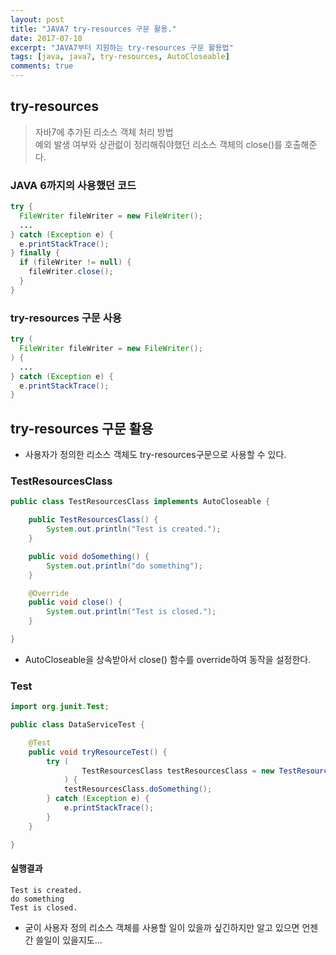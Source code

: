 ```yaml
---
layout: post
title: "JAVA7 try-resources 구문 활용."
date: 2017-07-10
excerpt: "JAVA7부터 지원하는 try-resources 구문 활용법"
tags: [java, java7, try-resources, AutoCloseable]
comments: true
---
```


## try-resources

 > 자바7에 추가된 리소스 객체 처리 방법 <br/>
 > 예외 발생 여부와 상관럾이 정리해줘야했던 리소스 객체의 close()를 호출해준다.

### JAVA 6까지의 사용했던 코드

```java
try {
  FileWriter fileWriter = new FileWriter();
  ...
} catch (Exception e) {
  e.printStackTrace();
} finally {
  if (fileWriter != null) {
    fileWriter.close();
  }
}
```

### try-resources 구문 사용

```java
try (
  FileWriter fileWriter = new FileWriter();
) {
  ...
} catch (Exception e) {
  e.printStackTrace();
}
```

## try-resources 구문 활용

 - 사용자가 정의한 리소스 객체도 try-resources구문으로 사용할 수 있다.

### TestResourcesClass

```java
public class TestResourcesClass implements AutoCloseable {

	public TestResourcesClass() {
		System.out.println("Test is created.");
	}

	public void doSomething() {
		System.out.println("do something");
	}

	@Override
	public void close() {
		System.out.println("Test is closed.");
	}

}
```

 - AutoCloseable을 상속받아서 close() 함수를 override하여 동작을 설정한다.

### Test

```java
import org.junit.Test;

public class DataServiceTest {

	@Test
	public void tryResourceTest() {
		try (
				TestResourcesClass testResourcesClass = new TestResourcesClass();
			) {
			testResourcesClass.doSomething();
		} catch (Exception e) {
			e.printStackTrace();
		}
	}

}
```

#### 실행결과

```
Test is created.
do something
Test is closed.
```

- 굳이 사용자 정의 리소스 객체를 사용할 일이 있을까 싶긴하지만 알고 있으면 언젠간 쓸일이 있을지도...
